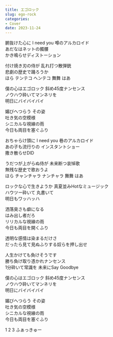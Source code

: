 ```yaml
---
title: エゴロック
slug: ego-rock
categories:
- Cover
date: 2023-11-24
---
```


腑抜けた心に I need you 噂のアルカロイド  
あだなはネットの髑髏  
かき鳴らせディストーション  

付け焼き刃の侍が 乱れ打つ散弾銃  
悲劇の歴史で踊ろうか  
ほら テンテコ へンテコ 舞舞 はあ  

僕の心はエゴロック 斜め45度ナンセンス  
ノウハウ砕いてマンネリを  
明日にバイバイバイ  

媚びへつらう その姿  
吐き気の空模様  
シニカルな視線の雨  
今日も両目を塞ぐふり  

おちゃらけ頭に I need you 巷のアルカロイド  
あの子も流行りの インスタントショー  
撒き散らせDID  

うだつが上がらぬ侍が 未来断つ哀悼歌  
無残な歴史で歌おうよ  
ほら チャンチャラ ナンチャラ 舞舞 はあ  

ロックな心で生きようか 真夏並みHotなミュージック  
ハウツー砕いて 丸書いて  
明日もワッハッハ  

洒落臭さも癖になる  
はみ出し者だろ  
リリカルな視線の雨  
今日も両目を開くふり  

透明な感情は染まるだけさ  
だったら見て見ぬふりする奴らを押し出せ  

人生かけても負けそうです  
勝ち負け取り憑かれナンセンス  
1分砕いて常識を 未来にSay Goodbye  

僕の心はエゴロック 斜め45度ナンセンス  
ノウハウ砕いてマンネリを  
明日にバイバイバイ  

媚びへつらう その姿  
吐き気の空模様  
シニカルな視線の雨  
今日も両目を塞ぐふり  

1 2 3 ふぁっきゅー  